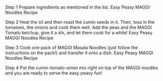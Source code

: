 Step 1
Prepare ingredients as mentioned in the list. Easy Peasy MAGGI Noodles Recipe

Step 2
Heat the oil and then roast the cumin seeds in it. Then, toss in the tomatoes, the onions and cook them well. Add the peas and the MAGGI Tomato ketchup, give it a stir, and let them cook for a while! Easy Peasy MAGGI Noodles Recipe

Step 3
Cook one pack of MAGGI Masala Noodles (just follow the instructions on the pack!) and transfer it onto a dish. Easy Peasy MAGGI Noodles Recipe

Step 4
Put the cumin-tomato-onion mix right on top of the MAGGI noodles and you are ready to serve the easy peasy fun!